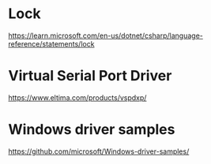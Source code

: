 # Lock

https://learn.microsoft.com/en-us/dotnet/csharp/language-reference/statements/lock

# Virtual Serial Port Driver

https://www.eltima.com/products/vspdxp/

# Windows driver samples

https://github.com/microsoft/Windows-driver-samples/
